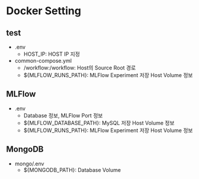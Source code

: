 # Docker Setting

## test ##

- .env
    - HOST_IP: HOST IP 지정
- common-compose.yml
    - /workflow:/workflow: Host의 Source Root 경로
    - ${MLFLOW_RUNS_PATH}: MLFlow Experiment 저장 Host Volume 정보

## MLFlow ##
- .env
    - Database 정보, MLFlow Port 정보
    - ${MLFLOW_DATABASE_PATH}: MySQL 저장 Host Volume 정보
    - ${MLFLOW_RUNS_PATH}: MLFlow Experiment 저장 Host Volume 정보

## MongoDB ##

- mongo/.env
    - ${MONGODB_PATH}: Database Volume

